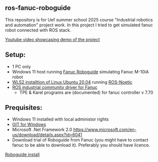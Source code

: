 ## ros-fanuc-roboguide
This repository is for Uef summer school 2025 course "Industrial robotics and automation" project work. In this project I tried to get simulated fanuc robot connected with ROS stack.

[Youtube video showcasing demo of the project](https://youtu.be/tBIcPK276KE)

## Setup:
- 1 PC only
- Windows 11 host running [Fanuc Roboguide](https://my.fanuc.eu) simulating Fanuc M-10iA robot
- [WLS2 installtion of Linux Ubuntu 20.04](https://documentation.ubuntu.com/wsl/stable/howto/install-ubuntu-wsl2/) running [ROS-Noetic](https://wiki.ros.org/noetic/Installation/Ubuntu)
- [ROS industrial community driver for Fanuc](https://github.com/ros-industrial/fanuc)
    - TPE & Karel programs are (documented) for fanuc controller v 7.70
 
## Prequisites:
- Windows 11 installed with local administor rights
- [GIT for Windows](https://git-scm.com/downloads/win)
- Microsoft .Net Framework 2.0 https://www.microsoft.com/en-us/download/details.aspx?id=6041
- Download trial of Roboguide from Fanuc (you might have to contact fanuc to be able to download it). Preferably you should have licence.

[Roboguide install](https://github.com/polonenmatti/ros-fanuc-roboguide/blob/main/01_roboguide.md)
